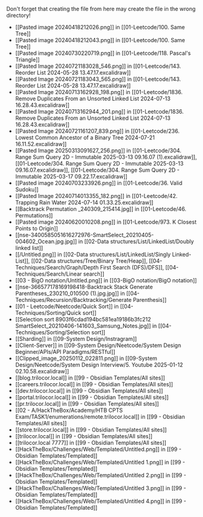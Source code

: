 Don't forget that creating the file from here may create the file in the wrong directory!
- [[Pasted image 20240418212026.png]] in [[01-Leetcode/100. Same Tree]]
- [[Pasted image 20240418212043.png]] in [[01-Leetcode/100. Same Tree]]
- [[Pasted image 20240730220719.png]] in [[01-Leetcode/118. Pascal's Triangle]]
- [[Pasted Image 20240721183028_546.png]] in [[01-Leetcode/143. Reorder List 2024-05-28 13.47.17.excalidraw]]
- [[Pasted Image 20240721183043_565.png]] in [[01-Leetcode/143. Reorder List 2024-05-28 13.47.17.excalidraw]]
- [[Pasted Image 20240713162928_198.png]] in [[01-Leetcode/1836. Remove Duplicates From an Unsorted Linked List 2024-07-13 16.28.43.excalidraw]]
- [[Pasted Image 20240713162944_201.png]] in [[01-Leetcode/1836. Remove Duplicates From an Unsorted Linked List 2024-07-13 16.28.43.excalidraw]]
- [[Pasted Image 20240721161207_839.png]] in [[01-Leetcode/236. Lowest Common Ancestor of a Binary Tree 2024-07-21 16.11.52.excalidraw]]
- [[Pasted Image 20250313091627_256.png]] in [[01-Leetcode/304. Range Sum Query 2D - Immutable 2025-03-13 09.16.07 (1).excalidraw]], [[01-Leetcode/304. Range Sum Query 2D - Immutable 2025-03-13 09.16.07.excalidraw]], [[01-Leetcode/304. Range Sum Query 2D - Immutable 2025-03-17 09.22.17.excalidraw]]
- [[Pasted image 20240703233926.png]] in [[01-Leetcode/36. Valid Sudoku]]
- [[Pasted Image 20240714013355_182.png]] in [[01-Leetcode/42. Trapping Rain Water 2024-07-14 01.33.25.excalidraw]]
- [[Backtrack  Permutation _240309_215414.jpg]] in [[01-Leetcode/46. Permutations]]
- [[Pasted image 20240620010208.png]] in [[01-Leetcode/973. K Closest Points to Origin]]
- [[nse-3400585051616272976-SmartSelect_20210405-004602_Ocean.jpg.jpg]] in [[02-Data structures/List/LinkedList/Doubly linked list]]
- [[/Untitled.png]] in [[02-Data structures/List/LinkedList/Singly Linked-List]], [[02-Data structures/Tree/Binary Tree/Heap]], [[04-Techniques/Search/Graph/Depth First Search (DFS)/DFS]], [[04-Techniques/Search/Linear search]]
- [[03 - BigO notation/Untitled.png]] in [[03-BigO notation/BigO notation]]
- [[nse-366577178169198418-Backtrack  Stack  Generate Parentheses_230210_010500 (1).jpg.jpg]] in [[04-Techniques/Recursion/Backtracking/Generate Parenthesis]]
- [[01 - Leetcode/Neetcode/Quick Sort]] in [[04-Techniques/Sorting/Quick sort]]
- [[Selection sort 8903f6cdad194bc581ea19186b3fc212 SmartSelect_20210406-141603_Samsung_Notes.jpg]] in [[04-Techniques/Sorting/Selection sort]]
- [[Sharding]] in [[09-System Design/Instragram]]
- [[Client-Server]] in [[09-System Design/Neetcode/System Design Beginner/APIs/API Paradigms/RESTful]]
- [[Clipped_image_20250112_022811.png]] in [[09-System Design/Neetcode/System Design Interview/5. Youtube 2025-01-12 02.10.58.excalidraw]]
- [[blog.trilocor.local]] in [[99 - Obsidian Templates/All sites]]
- [[careers.trilocor.local]] in [[99 - Obsidian Templates/All sites]]
- [[dev.trilocor.local]] in [[99 - Obsidian Templates/All sites]]
- [[portal.trilocor.local]] in [[99 - Obsidian Templates/All sites]]
- [[pr.trilocor.local]] in [[99 - Obsidian Templates/All sites]]
- [[02 - A/HackTheBox/Academy/HTB CPTS Exam/TASK1/enumerations/remote.trilocor.local]] in [[99 - Obsidian Templates/All sites]]
- [[store.trilocor.local]] in [[99 - Obsidian Templates/All sites]]
- [[trilocor.local]] in [[99 - Obsidian Templates/All sites]]
- [[trilocor.local 7777]] in [[99 - Obsidian Templates/All sites]]
- [[HackTheBox/Challenges/Web/Templated/Untitled.png]] in [[99 - Obsidian Templates/Templated]]
- [[HackTheBox/Challenges/Web/Templated/Untitled 1.png]] in [[99 - Obsidian Templates/Templated]]
- [[HackTheBox/Challenges/Web/Templated/Untitled 2.png]] in [[99 - Obsidian Templates/Templated]]
- [[HackTheBox/Challenges/Web/Templated/Untitled 3.png]] in [[99 - Obsidian Templates/Templated]]
- [[HackTheBox/Challenges/Web/Templated/Untitled 4.png]] in [[99 - Obsidian Templates/Templated]]